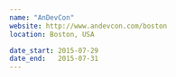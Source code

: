 ```yaml
---
name: "AnDevCon"
website: http://www.andevcon.com/boston
location: Boston, USA

date_start: 2015-07-29
date_end:   2015-07-31
---
```

